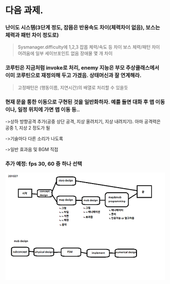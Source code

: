 # 다음 과제.

### 난이도 시스템(3단계 정도, 잡몹은 반응속도 차이(체력차이 없음), 보스는 체력과 패턴 차이 정도로)
>Sysmanager.difficulty에 1,2,3
>잡몹 체력/속도 등 차이
>보스 체력/패턴 차이
>어려움에 일부 세이브포인트 없음
>장애물 몇 개 차이

### 코루틴은 지금처럼 invoke로 처리, enemy 지능은 부모 추상클래스에서 이미 코루틴으로 재정의해 두고 가겠음. 상태머신과 잘 연계해라.
>고정패턴은 (행동이름, 지연시간)의 배열로 처리할 수 있을듯

### 현재 문을 통한 이동으로 구현된 것을 일반화하자. 예를 들면 대화 후 맵 이동이나, 일정 위치에 가면 맵 이동 등..

->상하 방향공격 추가(공중 상단 공격, 지상 올려치기, 지상 내려치기). 아마 공격력은 공중 1, 지상 2 정도가 될 

->기술마다 다른 소리가 나도록

->일반 효과음 및 BGM 직접 

### 추가 예정: fps 30, 60 중 하나 선택


![image](https://github.com/onart/JustAA/blob/master/%EA%B3%BC%EC%A0%951.png?raw=true)
